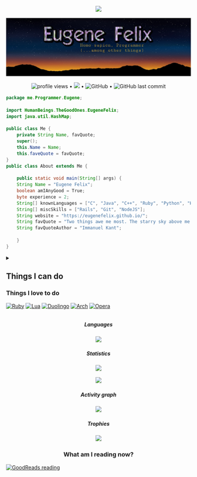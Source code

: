 <p align="center">
<img src="https://readme-typing-svg.herokuapp.com?font=ariel&color=%2338D7F7&center=true&lines=Greetings%2C+Fellow+human!"></p>
<p align="center">
<img src="assets/imgs/banner.jpg"></p>
<p align="center">
  <img src="https://gpvc.arturio.dev/EugeneFelix" alt="profile views"> •  
  <a href="https://twitter.com/intent/follow?screen_name=EugeneFelixis&tw_p=followbutton"><img src="https://img.shields.io/twitter/follow/EugeneFelixis?label=%40EugeneFelix&style=for-the-badge"></a> • <img alt="GitHub" src="https://img.shields.io/github/license/EugeneFelix/EugeneFelix?style=for-the-badge"> •
  <img alt="GitHub last commit" src="https://img.shields.io/github/last-commit/EugeneFelix/EugeneFelix?style=for-the-badge">
</p>

```java
package me.Programmer.Eugene;

import HumanBeings.TheGoodOnes.EugeneFelix;
import java.util.HashMap;

public class Me {
    private String Name, favQuote;
    super();
    this.Name = Name;
    this.faveQuote = favQuote;
}
public class About extends Me {

    public static void main(String[] args) {
    String Name = "Eugene Felix";
    boolean amIAnyGood = True;
    byte experience = 2;
    String[] knownLanguages = ["C", "Java", "C++", "Ruby", "Python", "Haskell", "APL", "Javascript","PHP", "Go", "R"];
    String[] miscSkills = ["Rails", "Git", "NodeJS"];
    String website = "https://eugenefelix.github.io/";
    String favQuote = "Two things awe me most. The starry sky above me and the moral law within me.";
    String favQuoteAuthor = "Immanuel Kant";

    }
}
```
<details>
<summary>
<p align="center">
<h2>Things I can do</h2>
<h3>Things I love to do</h3>
</p>

[![Ruby](https://img.shields.io/badge/Ruby-CC342D?style=for-the-badge&logo=ruby&logoColor=white)](https://www.ruby-lang.org)
[![Lua](https://img.shields.io/badge/Lua-2C2D72?style=for-the-badge&logo=lua&logoColor=white)](https://lua.org/)
[![Duolingo](https://img.shields.io/badge/Duolingo-58CC02?style=for-the-badge&logo=Duolingo&logoColor=white)](https://duolingo.com/eugenefelix)
[![Arch](https://img.shields.io/badge/Arch_Linux-1793D1?style=for-the-badge&logo=arch-linux&logoColor=white)](https://archlinux.org/)
[![Opera](https://img.shields.io/badge/Opera-FF1B2D?style=for-the-badge&logo=Opera&logoColor=white)](https://opera.com
)
</summary>
</details>
<h5 align="center"><em> Languages </em></h5>
<p align="center"> <img src="https://github-readme-stats.vercel.app/api/top-langs/?username=EugeneFelix&layout=compact&theme=gotham"></img>
</p>

<h5 align="center"><em>Statistics</em></h5>
<p align="center">
 <img src="https://github-readme-stats.vercel.app/api?username=EugeneFelix&show_icons=true&theme=gotham"</img>
</p>

<p align="center">
 <img src="https://github-readme-streak-stats.herokuapp.com/?user=EugeneFelix&theme=gotham"</img>
</p>

<h5 align="center"><em> Activity graph </em></h5>
<p align="center">
<img src="https://activity-graph.herokuapp.com/graph?username=eugenefelix&theme=gotham"></img>
</p>

<h5 align="center"><em> Trophies </em></h5>

<p align="center"><img src="https://github-profile-trophy.vercel.app/?username=eugenefelix&theme=onedark"></img></p>
<h3 align="center">What am I reading now?</h3>
<a href="https://www.goodreads.com/user/show/94156980-eugene"><img src="https://goodreads-status.vercel.app/api/book" alt="GoodReads reading" width="350" /></a>
